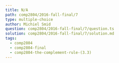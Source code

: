 ```yaml
---
title: N/A
path: comp2804/2016-fall-final/7
type: multiple-choice
author: Michiel Smid
question: comp2804/2016-fall-final/7/question.ts
solution: comp2804/2016-fall-final/7/solution.md
tags:
  - comp2804
  - comp2804-final
  - comp2804-the-complement-rule-(3.3)
---
```

